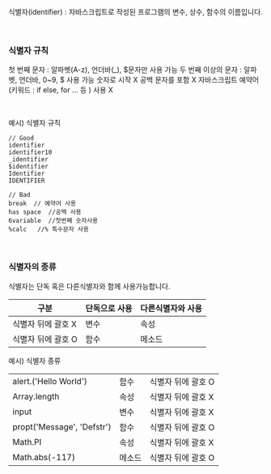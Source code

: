 식별자(identifier) : 자바스크립트로 작성된 프로그램의 변수, 상수, 함수의 이름입니다.

<br />


### 식별자 규칙

첫 번째 문자 : 알파벳(A-z), 언더바(\_), $문자만 사용 가능
두 번째 이상의 문자 : 알파벳, 언더바, 0~9, $ 사용 가능
숫자로 시작 X
공백 문자를 포함 X
자바스크립트 예약어(키워드 : if else, for ... 등 ) 사용 X

<br />

예시) 식별자 규칙

```
// Good
identifier
identifier10
_identifier
$identifier
Identifier
IDENTIFIER

// Bad
break  // 예약어 사용
has space  //공백 사용
6variable  //첫번째 숫자사용
%calc  	//% 특수문자 사용
```

<br />

### 식별자의 종류
식별자는 단독 혹은 다른식별자와 함께 사용가능합니다. 

| 구분 |단독으로 사용| 다른식별자와 사용|
| - | - | - |
| 식별자 뒤에 괄호 X |변수 | 속성 |
| 식별자 뒤에 괄호 O | 함수 | 메소드 |

예시) 식별자 종류

|  | | |
| - | - | - |
| alert.('Hello World') |함수| 식별자 뒤에 괄호 O |
| Array.length |속성| 	식별자 뒤에 괄호 X |
| input |변수| 	식별자 뒤에 괄호 X |
| propt('Message', 'Defstr') |함수| 식별자 뒤에 괄호 O |
| Math.PI |속성| 	식별자 뒤에 괄호 X |
| Math.abs(-117) |메소드| 식별자 뒤에 괄호 O |



<br />
